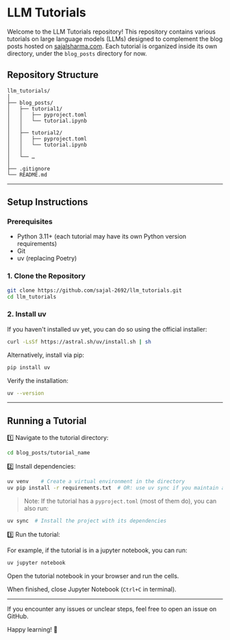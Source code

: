# LLM Tutorials

Welcome to the LLM Tutorials repository! This repository contains various tutorials on large language models (LLMs) designed to complement the blog posts hosted on [sajalsharma.com](https://sajalsharma.com/posts/). Each tutorial is organized inside its own directory, under the `blog_posts` directory for now.

## Repository Structure
```
llm_tutorials/
│
├── blog_posts/
│   ├── tutorial1/
│   │   ├── pyproject.toml
│   │   └── tutorial.ipynb
│   │
│   ├── tutorial2/
│   │   ├── pyproject.toml
│   │   └── tutorial.ipynb
│   │
│   └── …
│
├── .gitignore
└── README.md
```

---

## Setup Instructions

### Prerequisites

- Python 3.11+ (each tutorial may have its own Python version requirements)
- Git
- uv (replacing Poetry)

### 1. Clone the Repository

```bash
git clone https://github.com/sajal-2692/llm_tutorials.git
cd llm_tutorials
```

### 2. Install uv

If you haven't installed uv yet, you can do so using the official installer:

```bash
curl -LsSf https://astral.sh/uv/install.sh | sh
```

Alternatively, install via pip:

```bash
pip install uv
```

Verify the installation:
```bash
uv --version
```

---

## Running a Tutorial

1️⃣ Navigate to the tutorial directory:
```bash
cd blog_posts/tutorial_name
```

2️⃣ Install dependencies:
```bash
uv venv    # Create a virtual environment in the directory
uv pip install -r requirements.txt  # OR: use uv sync if you maintain a lockfile
```

> Note: If the tutorial has a `pyproject.toml` (most of them do), you can also run:
```bash
uv sync  # Install the project with its dependencies
```

3️⃣ Run the tutorial:

For example, if the tutorial is in a jupyter notebook, you can run:
```bash
uv jupyter notebook
```

Open the tutorial notebook in your browser and run the cells.

When finished, close Jupyter Notebook (`Ctrl+C` in terminal).

---

If you encounter any issues or unclear steps, feel free to open an issue on GitHub.

Happy learning! 💪